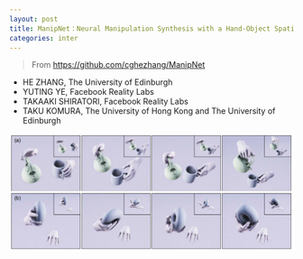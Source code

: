 ```yaml
---
layout: post
title: ManipNet：Neural Manipulation Synthesis with a Hand-Object Spatial Representation
categories: inter
---
```


> From https://github.com/cghezhang/ManipNet

- HE ZHANG, The University of Edinburgh
- YUTING YE, Facebook Reality Labs
- TAKAAKI SHIRATORI, Facebook Reality Labs
- TAKU KOMURA, The University of Hong Kong and The University of Edinburgh

<img src="/material/Interaction/ManipNet.png" />